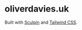 # oliverdavies.uk

Built with [Sculpin][1] and [Tailwind CSS][2].

[1]: http://sculpin.io
[2]: https://tailwindcss.com
